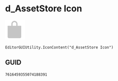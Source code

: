 # d_AssetStore Icon
![](/img/d_AssetStore%20Icon.png)

``` CSharp
EditorGUIUtility.IconContent("d_AssetStore Icon")
```
## GUID
```
7616459355074188391
```
